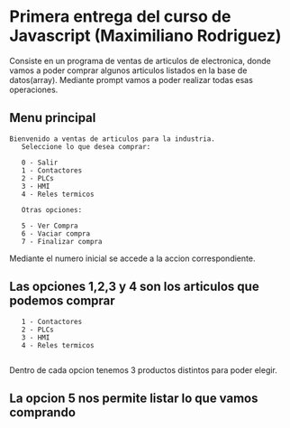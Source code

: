 # Primera entrega del curso de Javascript (Maximiliano Rodriguez)

Consiste en un programa de ventas de articulos de electronica, donde vamos a poder comprar algunos articulos listados en la base de datos(array). Mediante prompt vamos a poder realizar todas esas operaciones.

## Menu principal

 ```  
Bienvenido a ventas de articulos para la industria.
    Seleccione lo que desea comprar:
 
    0 - Salir
    1 - Contactores
    2 - PLCs
    3 - HMI
    4 - Reles termicos

    Otras opciones:

    5 - Ver Compra
    6 - Vaciar compra
    7 - Finalizar compra

```
Mediante el numero inicial se accede a la accion correspondiente.

## Las opciones 1,2,3 y 4 son los articulos que podemos comprar


 ```      
    1 - Contactores
    2 - PLCs
    3 - HMI
    4 - Reles termicos
    
 ```
 Dentro de cada opcion tenemos 3 productos distintos para poder elegir.

 ## La opcion 5 nos permite listar lo que vamos comprando